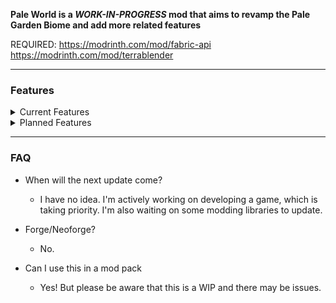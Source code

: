 **Pale World is a _WORK-IN-PROGRESS_ mod that aims to revamp the Pale Garden Biome and add more related features**

REQUIRED:
https://modrinth.com/mod/fabric-api
https://modrinth.com/mod/terrablender

----------------------------
### Features

<details>
<summary>Current Features</summary>

* Blocks & Items
 
* Pale Biome Variants

</details>


<details>
<summary>Planned Features</summary>
  
* Biome Generation Tweaks

* VFX

* SFX

* More mobs

* More Blocks

* Structures

* Dimension (?)
</details>

----------

### FAQ

* When will the next update come?
  * I have no idea. I'm actively working on developing a game, which is taking priority. I'm also waiting on some modding libraries to update.

  
* Forge/Neoforge?
  * No.


* Can I use this in a mod pack
  * Yes! But please be aware that this is a WIP and there may be issues.
